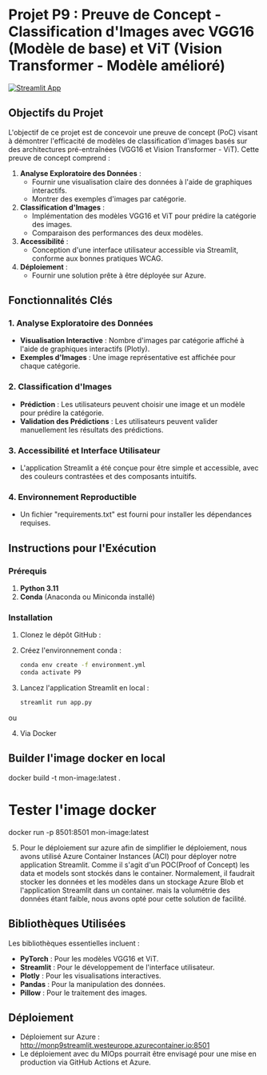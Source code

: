 # Projet P9 : Preuve de Concept - Classification d'Images avec VGG16 (Modèle de base) et ViT (Vision Transformer - Modèle amélioré)
[![Streamlit App](https://static.streamlit.io/badges/streamlit_badge_black_white.svg)](https://monp9streamlit.westeurope.azurecontainer.io:8501)

## Objectifs du Projet
L'objectif de ce projet est de concevoir une preuve de concept (PoC) visant à démontrer l'efficacité de modèles de
classification d'images basés sur des architectures pré-entraînées (VGG16 et Vision Transformer - ViT). Cette preuve de
concept comprend :

1. **Analyse Exploratoire des Données** :
   - Fournir une visualisation claire des données à l'aide de graphiques interactifs.
   - Montrer des exemples d'images par catégorie.
2. **Classification d'Images** :
   - Implémentation des modèles VGG16 et ViT pour prédire la catégorie des images.
   - Comparaison des performances des deux modèles.
3. **Accessibilité** :
   - Conception d'une interface utilisateur accessible via Streamlit, conforme aux bonnes pratiques WCAG.
4. **Déploiement** :
   - Fournir une solution prête à être déployée sur Azure.



## Fonctionnalités Clés
### 1. Analyse Exploratoire des Données
- **Visualisation Interactive** : Nombre d'images par catégorie affiché à l'aide de graphiques interactifs (Plotly).
- **Exemples d'Images** : Une image représentative est affichée pour chaque catégorie.

### 2. Classification d'Images
- **Prédiction** : Les utilisateurs peuvent choisir une image et un modèle pour prédire la catégorie.
- **Validation des Prédictions** : Les utilisateurs peuvent valider manuellement les résultats des prédictions.

### 3. Accessibilité et Interface Utilisateur
- L'application Streamlit a été conçue pour être simple et accessible, avec des couleurs contrastées et des composants intuitifs.

### 4. Environnement Reproductible
- Un fichier "requirements.txt" est fourni pour installer les dépendances requises.

## Instructions pour l'Exécution
### Prérequis
1. **Python 3.11**
2. **Conda** (Anaconda ou Miniconda installé)

### Installation
1. Clonez le dépôt GitHub :
   
   
2. Créez l'environnement conda :
   ```bash
   conda env create -f environment.yml
   conda activate P9
   ```
3. Lancez l'application Streamlit en local :
   ```bash
   streamlit run app.py
   ```
ou 

4. Via Docker

## Builder l'image docker en local
docker build -t mon-image:latest .

# Tester l'image docker
docker run -p 8501:8501 mon-image:latest
  
5. Pour le déploiement sur azure afin de simplifier le déploiement, nous avons utilisé Azure Container Instances (ACI)
pour déployer notre application Streamlit. Comme il s'agit d'un POC(Proof of Concept) les data et models sont stockés dans le container.
Normalement, il faudrait stocker les données et les modèles dans un stockage Azure Blob et l'application Streamlit dans un container. 
mais la volumétrie des données étant faible, nous avons opté pour cette solution de facilité.

## Bibliothèques Utilisées
Les bibliothèques essentielles incluent :
- **PyTorch** : Pour les modèles VGG16 et ViT.
- **Streamlit** : Pour le développement de l'interface utilisateur.
- **Plotly** : Pour les visualisations interactives.
- **Pandas** : Pour la manipulation des données.
- **Pillow** : Pour le traitement des images.

## Déploiement
- Déploiement sur Azure : http://monp9streamlit.westeurope.azurecontainer.io:8501
- Le déploiement avec du MlOps pourrait être envisagé pour une mise en production via GitHub Actions et Azure.

